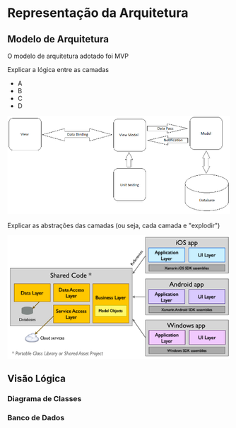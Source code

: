 # Representação da Arquitetura

## Modelo de Arquitetura

O modelo de arquitetura adotado foi MVP

Explicar a lógica entre as camadas

* A
* B
* C
* D

![Arquitetura da Solu&#xE7;&#xE3;o](.gitbook/assets/image.png)

Explicar  as abstrações das camadas \(ou seja, cada camada e "explodir"\)

![](.gitbook/assets/image%20%281%29.png)

## Visão Lógica

### Diagrama de Classes

### Banco de Dados

###  

